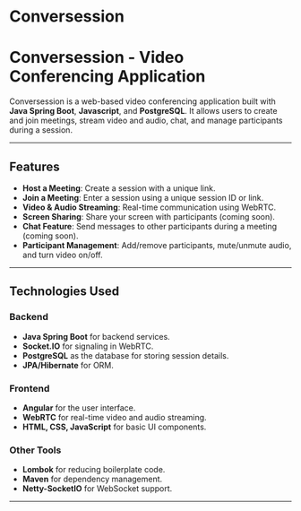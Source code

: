 # Conversession

# Conversession - Video Conferencing Application

Conversession is a web-based video conferencing application built with **Java Spring Boot**, **Javascript**, and **PostgreSQL**. It allows users to create and join meetings, stream video and audio, chat, and manage participants during a session.

---

## **Features**

- **Host a Meeting**: Create a session with a unique link.
- **Join a Meeting**: Enter a session using a unique session ID or link.
- **Video & Audio Streaming**: Real-time communication using WebRTC.
- **Screen Sharing**: Share your screen with participants (coming soon).
- **Chat Feature**: Send messages to other participants during a meeting (coming soon).
- **Participant Management**: Add/remove participants, mute/unmute audio, and turn video on/off.

---

## **Technologies Used**

### **Backend**
- **Java Spring Boot** for backend services.
- **Socket.IO** for signaling in WebRTC.
- **PostgreSQL** as the database for storing session details.
- **JPA/Hibernate** for ORM.

### **Frontend**
- **Angular** for the user interface.
- **WebRTC** for real-time video and audio streaming.
- **HTML, CSS, JavaScript** for basic UI components.

### **Other Tools**
- **Lombok** for reducing boilerplate code.
- **Maven** for dependency management.
- **Netty-SocketIO** for WebSocket support.

---
